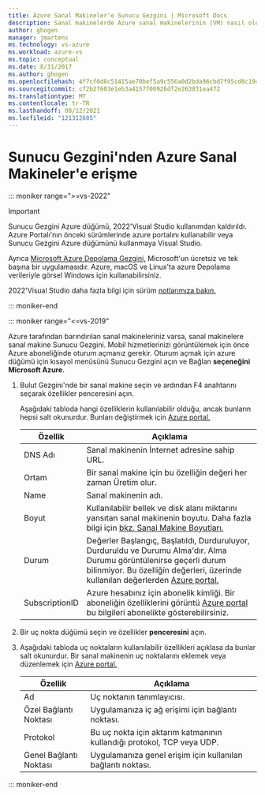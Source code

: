 ```yaml
---
title: Azure Sanal Makineler'e Sunucu Gezgini | Microsoft Docs
description: Sanal makinelerde Azure sanal makinelerinin (VM) nasıl oluşturularak yönetildiklerinin nasıl görüntü Sunucu Gezgini genel Visual Studio.
author: ghogen
manager: jmartens
ms.technology: vs-azure
ms.workload: azure-vs
ms.topic: conceptual
ms.date: 8/31/2017
ms.author: ghogen
ms.openlocfilehash: 4f7cf0d8c51415ae70bef5a9c556a0d2bda96cbd7f95cd8c194d62ca71060c25
ms.sourcegitcommit: c72b2f603e1eb3a4157f00926df2e263831ea472
ms.translationtype: MT
ms.contentlocale: tr-TR
ms.lasthandoff: 08/12/2021
ms.locfileid: "121312605"
---
```

# <a name="accessing-azure-virtual-machines-from-server-explorer"></a>Sunucu Gezgini'nden Azure Sanal Makineler'e erişme

::: moniker range=">=vs-2022"
> [!Important]
> Sunucu Gezgini Azure düğümü, 2022'Visual Studio kullanımdan kaldırıldı. Azure Portalı'nın önceki sürümlerinde azure portalını kullanabilir veya Sunucu Gezgini Azure düğümünü kullanmaya Visual Studio.
>
> Ayrıca [Microsoft Azure Depolama Gezgini,](/azure/vs-azure-tools-storage-manage-with-storage-explorer) Microsoft'un ücretsiz ve tek başına bir uygulamasıdır. Azure, macOS ve Linux'ta azure Depolama verileriyle görsel Windows için kullanabilirsiniz.
>
> 2022'Visual Studio daha fazla bilgi için sürüm [notlarımıza bakın.](/visualstudio/releases/2022/release-notes-preview/)

::: moniker-end

::: moniker range="<=vs-2019"

Azure tarafından barındırılan sanal makineleriniz varsa, sanal makinelere sanal makine Sunucu Gezgini. Mobil hizmetlerinizi görüntülemek için önce Azure aboneliğinde oturum açmanız gerekir. Oturum açmak için azure düğümü için kısayol menüsünü Sunucu Gezgini açın ve Bağlan **seçeneğini Microsoft Azure.**

1. Bulut Gezgini'nde bir sanal makine seçin ve ardından F4 anahtarını seçarak özellikler penceresini açın.

    Aşağıdaki tabloda hangi özelliklerin kullanılabilir olduğu, ancak bunların hepsi salt okunurdur. Bunları değiştirmek için [Azure portal.](https://portal.azure.com)

   | Özellik | Açıklama |
   | --- | --- |
   | DNS Adı |Sanal makinenin İnternet adresine sahip URL. |
   | Ortam |Bir sanal makine için bu özelliğin değeri her zaman Üretim olur. |
   | Name |Sanal makinenin adı. |
   | Boyut |Kullanılabilir bellek ve disk alanı miktarını yansıtan sanal makinenin boyutu. Daha fazla bilgi için [bkz. Sanal Makine Boyutları.](/azure/cloud-services/cloud-services-sizes-specs) |
   | Durum |Değerler Başlangıç, Başlatıldı, Durduruluyor, Durduruldu ve Durumu Alma'dır. Alma Durumu görüntülenirse geçerli durum bilinmiyor. Bu özelliğin değerleri, üzerinde kullanılan değerlerden [Azure portal.](https://portal.azure.com) |
   | SubscriptionID |Azure hesabınız için abonelik kimliği. Bir aboneliğin özelliklerini görüntü [Azure portal](https://portal.azure.com) bu bilgileri abonelikte gösterebilirsiniz. |
2. Bir uç nokta düğümü seçin ve özellikler **penceresini** açın.
3. Aşağıdaki tabloda uç noktaların kullanılabilir özellikleri açıklasa da bunlar salt okunurdur. Bir sanal makinenin uç noktalarını eklemek veya düzenlemek için [Azure portal.](https://portal.azure.com)

   | Özellik | Açıklama |
   | --- | --- |
   | Ad |Uç noktanın tanımlayıcısı. |
   | Özel Bağlantı Noktası |Uygulamanıza iç ağ erişimi için bağlantı noktası. |
   | Protokol |Bu uç nokta için aktarım katmanının kullandığı protokol, TCP veya UDP. |
   | Genel Bağlantı Noktası |Uygulamanıza genel erişim için kullanılan bağlantı noktası. |

::: moniker-end